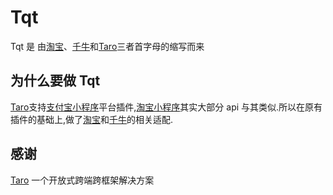 # Tqt

Tqt 是 由[淘宝](https://open.taobao.com/)、[千牛](https://open.taobao.com/)和[Taro](https://taro-docs.jd.com/)三者首字母的缩写而来

## 为什么要做 Tqt

[Taro](https://taro-docs.jd.com/)支持[支付宝小程序](https://opendocs.alipay.com/mini/present)平台插件,[淘宝小程序](<(https://open.taobao.com/)>)其实大部分 api 与其类似.所以在原有插件的基础上,做了[淘宝](https://open.taobao.com/)和[千牛](https://open.taobao.com/)的相关适配.

## 感谢

[Taro](https://taro-docs.jd.com/) 一个开放式跨端跨框架解决方案
